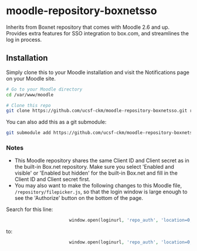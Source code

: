 moodle-repository-boxnetsso
===========================

Inherits from Boxnet repository that comes with Moodle 2.6 and up.  Provides extra features for SSO integration to box.com, and streamlines the log in process.

Installation
------------

Simply clone this to your Moodle installation and visit the Notifications page on your Moodle site.

```bash
# Go to your Moodle directory
cd /var/www/moodle

# Clone this repo
git clone https://github.com/ucsf-ckm/moodle-repository-boxnetsso.git repository/boxnetsso
```

You can also add this as a git submodule:
```bash
git submodule add https://github.com/ucsf-ckm/moodle-repository-boxnetsso.git repository/boxnetsso
```

### Notes
* This Moodle repository shares the same Client ID and Client secret as in the built-in Box.net repository.  Make sure you select 'Enabled and visible' or 'Enabled but hidden' for the built-in Box.net and fill in the Client ID and Client secret first.
* You may also want to make the following changes to this Moodle file, `/repository/filepicker.js`, so that the login window is large enough to see the 'Authorize' button on the bottom of the page.

Search for this line:
```php
                        window.open(loginurl, 'repo_auth', 'location=0,status=0,width=500,height=300,scrollbars=yes');
```
to:
```php
                        window.open(loginurl, 'repo_auth', 'location=0,status=0,width=500,height=600,scrollbars=yes');
```
